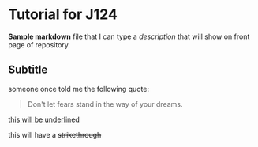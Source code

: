 # Tutorial for J124

**Sample markdown** file that I can type a *description* that will show on front page of repository. 

## Subtitle 

someone once told me the following quote:

> Don't let fears stand
> in the way of your dreams.

<ins>this will be underlined<ins> 

this will have a ~~strikethrough~~
